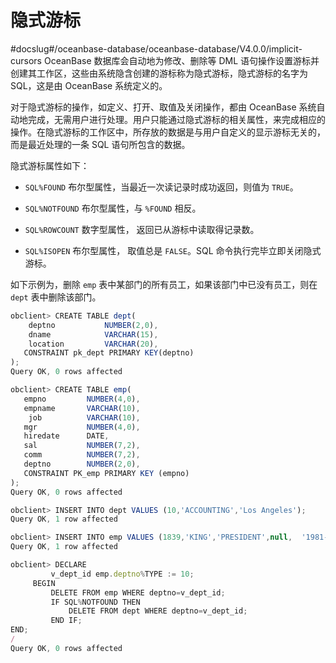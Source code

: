 隐式游标 
=========================
#docslug#/oceanbase-database/oceanbase-database/V4.0.0/implicit-cursors
OceanBase 数据库会自动地为修改、删除等 DML 语句操作设置游标并创建其工作区，这些由系统隐含创建的游标称为隐式游标，隐式游标的名字为 SQL，这是由 OceanBase 系统定义的。

对于隐式游标的操作，如定义、打开、取值及关闭操作，都由 OceanBase 系统自动地完成，无需用户进行处理。用户只能通过隐式游标的相关属性，来完成相应的操作。在隐式游标的工作区中，所存放的数据是与用户自定义的显示游标无关的，而是最近处理的一条 SQL 语句所包含的数据。

隐式游标属性如下：

* `SQL%FOUND` 布尔型属性，当最近一次读记录时成功返回，则值为 `TRUE`。

  

* `SQL%NOTFOUND` 布尔型属性，与 `%FOUND` 相反。

  

* `SQL%ROWCOUNT` 数字型属性， 返回已从游标中读取得记录数。

  

* `SQL%ISOPEN` 布尔型属性， 取值总是 `FALSE`。SQL 命令执行完毕立即关闭隐式游标。

  




如下示例为，删除 `emp` 表中某部门的所有员工，如果该部门中已没有员工，则在 `dept` 表中删除该部门。

```javascript
obclient> CREATE TABLE dept(  
    deptno           NUMBER(2,0),  
    dname            VARCHAR(15),  
    location         VARCHAR(20),   
   CONSTRAINT pk_dept PRIMARY KEY(deptno)  
);
Query OK, 0 rows affected 

obclient> CREATE TABLE emp(  
   empno         NUMBER(4,0),  
   empname       VARCHAR(10),  
    job          VARCHAR(10),  
   mgr           NUMBER(4,0),  
   hiredate      DATE,  
   sal           NUMBER(7,2),  
   comm          NUMBER(7,2),        
   deptno        NUMBER(2,0),   
   CONSTRAINT PK_emp PRIMARY KEY (empno)
);
Query OK, 0 rows affected 

obclient> INSERT INTO dept VALUES (10,'ACCOUNTING','Los Angeles');
Query OK, 1 row affected 

obclient> INSERT INTO emp VALUES (1839,'KING','PRESIDENT',null,  '1981-11-17',5000,null,10);
Query OK, 1 row affected 

obclient> DECLARE
         v_dept_id emp.deptno%TYPE := 10;
     BEGIN
         DELETE FROM emp WHERE deptno=v_dept_id;
         IF SQL%NOTFOUND THEN
             DELETE FROM dept WHERE deptno=v_dept_id;
         END IF;
END;
/
Query OK, 0 rows affected 
```



